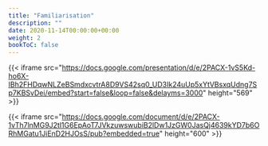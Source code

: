```yaml
---
title: "Familiarisation"
description: ""
date: 2020-11-14T00:00:00+00:00
weight: 2
bookToC: false
---
```


{{< iframe src="https://docs.google.com/presentation/d/e/2PACX-1vS5Kd-ho6X-IBh2FHDqwNLZeBSmdxcvtrA8D9VS42sq0_UD3Ik24uUp5xYtVBsxqUdng7Sp7KBSvDei/embed?start=false&loop=false&delayms=3000" height="569" >}}

{{< iframe src="https://docs.google.com/document/d/e/2PACX-1vTh7lnMG9J2tl1G6EpAoT7JVkzuwswubiB2lDw1JzGW0JasQj4639kYD7b6ORhMGatu1JiEnD2HJOsS/pub?embedded=true" height="600" >}}
